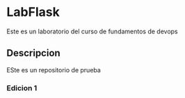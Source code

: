 # LabFlask

Este es un laboratorio del curso de fundamentos de devops

## Descripcion

ESte es un repositorio de prueba

### Edicion 1


